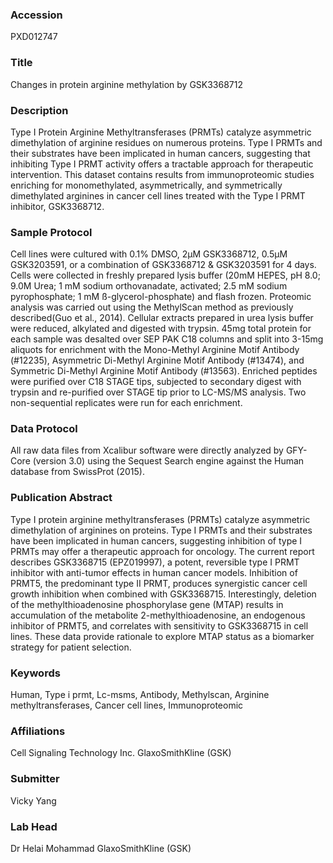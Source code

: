 ### Accession
PXD012747

### Title
Changes in protein arginine methylation by GSK3368712

### Description
Type I Protein Arginine Methyltransferases (PRMTs) catalyze asymmetric dimethylation of arginine residues on numerous proteins. Type I PRMTs and their substrates have been implicated in human cancers, suggesting that inhibiting Type I PRMT activity offers a tractable approach for therapeutic intervention. This dataset contains results from immunoproteomic studies enriching for monomethylated,  asymmetrically, and symmetrically dimethylated arginines in cancer cell lines treated with the Type I PRMT inhibitor, GSK3368712.

### Sample Protocol
Cell lines were cultured with 0.1% DMSO, 2µM GSK3368712, 0.5µM GSK3203591, or a combination of GSK3368712 & GSK3203591 for 4 days. Cells were collected in freshly prepared lysis buffer (20mM HEPES, pH 8.0; 9.0M Urea; 1 mM sodium orthovanadate, activated; 2.5 mM sodium pyrophosphate; 1 mM ß-glycerol-phosphate) and flash frozen.  Proteomic analysis was carried out using the MethylScan method as previously described(Guo et al., 2014). Cellular extracts prepared in urea lysis buffer were reduced, alkylated and digested with trypsin. 45mg total protein for each sample was desalted over SEP PAK C18 columns and split into 3-15mg aliquots for enrichment with the Mono-Methyl Arginine Motif Antibody (#12235), Asymmetric Di-Methyl Arginine Motif Antibody (#13474), and Symmetric Di-Methyl Arginine Motif Antibody (#13563).  Enriched peptides were purified over C18 STAGE tips, subjected to secondary digest with trypsin and re-purified over STAGE tip prior to LC-MS/MS analysis. Two non-sequential replicates were run for each enrichment.

### Data Protocol
All raw data files from Xcalibur software were directly analyzed by GFY-Core (version 3.0) using the Sequest Search engine against the Human database from SwissProt (2015).

### Publication Abstract
Type I protein arginine methyltransferases (PRMTs) catalyze asymmetric dimethylation of arginines on proteins. Type I PRMTs and their substrates have been implicated in human cancers, suggesting inhibition of type I PRMTs may offer a therapeutic approach for oncology. The current report describes GSK3368715 (EPZ019997), a potent, reversible type I PRMT inhibitor with anti-tumor effects in human cancer models. Inhibition of PRMT5, the predominant type II PRMT, produces synergistic cancer cell growth inhibition when combined with GSK3368715. Interestingly, deletion of the methylthioadenosine phosphorylase gene (MTAP) results in accumulation of the metabolite 2-methylthioadenosine, an endogenous inhibitor of PRMT5, and correlates with sensitivity to GSK3368715 in cell lines. These data provide rationale to explore MTAP status as a biomarker strategy for patient selection.

### Keywords
Human, Type i prmt, Lc-msms, Antibody, Methylscan, Arginine methyltransferases, Cancer cell lines, Immunoproteomic

### Affiliations
Cell Signaling Technology Inc.
GlaxoSmithKline (GSK)

### Submitter
Vicky Yang

### Lab Head
Dr Helai Mohammad
GlaxoSmithKline (GSK)


